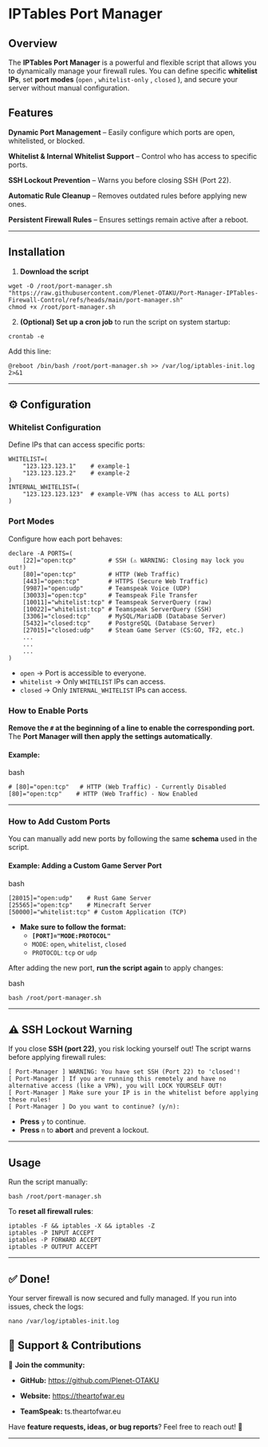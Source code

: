 # IPTables Port Manager 

## Overview

The **IPTables Port Manager** is a powerful and flexible script that allows you to dynamically manage your firewall rules. You can define specific **whitelist IPs**, set **port modes** (`open` , `whitelist-only` , `closed` ), and secure your server without manual configuration.

## Features

**Dynamic Port Management** – Easily configure which ports are open, whitelisted, or blocked.

**Whitelist & Internal Whitelist Support** – Control who has access to specific ports.

**SSH Lockout Prevention** – Warns you before closing SSH (Port 22).

**Automatic Rule Cleanup** – Removes outdated rules before applying new ones.

**Persistent Firewall Rules** – Ensures settings remain active after a reboot.

---

## Installation

1. **Download the script**

```
wget -O /root/port-manager.sh "https://raw.githubusercontent.com/Plenet-OTAKU/Port-Manager-IPTables-Firewall-Control/refs/heads/main/port-manager.sh"
chmod +x /root/port-manager.sh
```

2. **(Optional) Set up a cron job** to run the script on system startup:

```
crontab -e
```

Add this line:

```
@reboot /bin/bash /root/port-manager.sh >> /var/log/iptables-init.log 2>&1
```

---

## ⚙ Configuration

### Whitelist Configuration

Define IPs that can access specific ports:

```
WHITELIST=(
    "123.123.123.1"    # example-1
    "123.123.123.2"    # example-2
)
INTERNAL_WHITELIST=(
    "123.123.123.123"  # example-VPN (has access to ALL ports)
)
```

### Port Modes

Configure how each port behaves:

```
declare -A PORTS=(
    [22]="open:tcp"         # SSH (⚠ WARNING: Closing may lock you out!)
    [80]="open:tcp"         # HTTP (Web Traffic)
    [443]="open:tcp"        # HTTPS (Secure Web Traffic)
    [9987]="open:udp"       # Teamspeak Voice (UDP)
    [30033]="open:tcp"      # Teamspeak File Transfer
    [10011]="whitelist:tcp" # Teamspeak ServerQuery (raw)
    [10022]="whitelist:tcp" # Teamspeak ServerQuery (SSH)
    [3306]="closed:tcp"     # MySQL/MariaDB (Database Server)
    [5432]="closed:tcp"     # PostgreSQL (Database Server)
    [27015]="closed:udp"    # Steam Game Server (CS:GO, TF2, etc.)
    ...
    ...
    ...
)
```

* `open` → Port is accessible to everyone.
* `whitelist` → Only `WHITELIST` IPs can access.
* `closed` → Only `INTERNAL_WHITELIST` IPs can access.

### **How to Enable Ports**

**Remove the `#` at the beginning of a line to enable the corresponding port.**
The **Port Manager will then apply the settings automatically**.

#### Example:

bash

```
# [80]="open:tcp"   # HTTP (Web Traffic) - Currently Disabled
[80]="open:tcp"    # HTTP (Web Traffic) - Now Enabled
```

---

### **How to Add Custom Ports**

You can manually add new ports by following the same **schema** used in the script.

#### **Example: Adding a Custom Game Server Port**

bash

```
[28015]="open:udp"    # Rust Game Server
[25565]="open:tcp"    # Minecraft Server
[50000]="whitelist:tcp" # Custom Application (TCP)
```

* **Make sure to follow the format:**
  * **`[PORT]="MODE:PROTOCOL"`**
  * `MODE`: `open`, `whitelist`, `closed`
  * `PROTOCOL`: `tcp` or `udp`

After adding the new port, **run the script again** to apply changes:

bash

```
bash /root/port-manager.sh
```

---

## ⚠ SSH Lockout Warning

If you close **SSH (port 22)**, you risk locking yourself out! The script warns before applying firewall rules:

```
[ Port-Manager ] WARNING: You have set SSH (Port 22) to 'closed'!
[ Port-Manager ] If you are running this remotely and have no alternative access (like a VPN), you will LOCK YOURSELF OUT!
[ Port-Manager ] Make sure your IP is in the whitelist before applying these rules!
[ Port-Manager ] Do you want to continue? (y/n):
```

* **Press** `y` to continue.
* **Press** `n` to **abort** and prevent a lockout.

---

## Usage

Run the script manually:

```
bash /root/port-manager.sh
```

To **reset all firewall rules**:

```
iptables -F && iptables -X && iptables -Z
iptables -P INPUT ACCEPT
iptables -P FORWARD ACCEPT
iptables -P OUTPUT ACCEPT
```

---

## ✅ Done!

Your server firewall is now secured and fully managed. If you run into issues, check the logs:

```
nano /var/log/iptables-init.log

```

## 📩 Support & Contributions

💬 **Join the community:**

* **GitHub:** https://github.com/Plenet-OTAKU

* **Website:** https://theartofwar.eu

* **TeamSpeak:** ts.theartofwar.eu

Have **feature requests, ideas, or bug reports**? Feel free to reach out! 🚀

---
